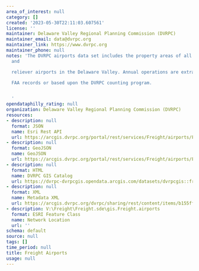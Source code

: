 ```yaml
---
area_of_interest: null
category: []
created: '2023-05-30T22:11:03.607561'
license: ''
maintainer: Delaware Valley Regional Planning Commission (DVRPC)
maintainer_email: data@dvrpc.org
maintainer_link: https://www.dvrpc.org
maintainer_phone: null
notes: 'The DVRPC airports data set includes the property areas of all commercial
  and

  reliever airports in the Delaware Valley. Annual operations are extracted from

  FAA records or based upon the DVRPC counting program.


  '
opendataphilly_rating: null
organization: Delaware Valley Regional Planning Commission (DVRPC)
resources:
- description: null
  format: JSON
  name: Esri Rest API
  url: https://arcgis.dvrpc.org/portal/rest/services/Freight/airports/FeatureServer/0
- description: null
  format: GeoJSON
  name: GeoJSON
  url: https://arcgis.dvrpc.org/portal/rest/services/Freight/airports/FeatureServer/0/query?where=1=1&outsr=4326&outfields=*&f=geojson
- description: null
  format: HTML
  name: DVRPC GIS Catalog
  url: https://dvrpc-dvrpcgis.opendata.arcgis.com/datasets/dvrpcgis::freight-airports
- description: null
  format: XML
  name: Metadata XML
  url: https://arcgis.dvrpc.org/dvrpc/sharing/rest/content/items/b155ffe54ed3482e9c2029050220582a/info/metadata/metadata.xml?format=default
- description: V:\Freight\Freight.sde\gis.Freight.airports
  format: ESRI Feature Class
  name: Network Location
  url: ''
schema: default
source: null
tags: []
time_period: null
title: Freight Airports
usage: null
---
```

